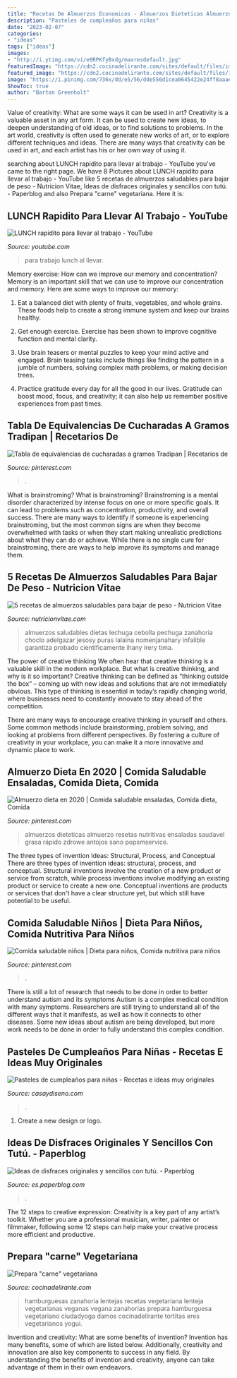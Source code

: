 ```yaml
---
title: "Recetas De Almuerzos Economicos - Almuerzos Dieteticas Almuerzo Resetas Nutritivas Ensaladas Saudavel Grasa Rápido Zdrowe Antojos Sano Popsmservice"
description: "Pasteles de cumpleaños para niñas"
date: "2023-02-07"
categories:
- "ideas"
tags: ["ideas"]
images:
- "http://i.ytimg.com/vi/e0RPKfyBxdg/maxresdefault.jpg"
featuredImage: "https://cdn2.cocinadelirante.com/sites/default/files/images/2016/06/48ea0660d59e99aecf9849a0162a796d.jpg"
featured_image: "https://cdn2.cocinadelirante.com/sites/default/files/images/2016/06/48ea0660d59e99aecf9849a0162a796d.jpg"
image: "https://i.pinimg.com/736x/dd/e5/56/dde556d1cea0645422e24ff8aaae820b.jpg"
ShowToc: true
author: "Barton Greenholt"
---
```



Value of creativity: What are some ways it can be used in art?
Creativity is a valuable asset in any art form. It can be used to create new ideas, to deepen understanding of old ideas, or to find solutions to problems. In the art world, creativity is often used to generate new works of art, or to explore different techniques and ideas. There are many ways that creativity can be used in art, and each artist has his or her own way of using it.

	

		
searching about LUNCH rapidito para llevar al trabajo - YouTube you've came to the right page. We have 8 Pictures about LUNCH rapidito para llevar al trabajo - YouTube like 5 recetas de almuerzos saludables para bajar de peso - Nutricion Vitae, Ideas de disfraces originales y sencillos con tutú. - Paperblog and also Prepara &quot;carne&quot; vegetariana. Here it is:
		
    
## LUNCH Rapidito Para Llevar Al Trabajo - YouTube

<img loading=lazy src="http://i.ytimg.com/vi/e0RPKfyBxdg/maxresdefault.jpg" onerror="this.onerror=null;this.src='https://tse3.mm.bing.net/th?id=OIP.LxMisl5vF_feJFV5fVCWOwHaEK&amp;pid=15.1';" alt="LUNCH rapidito para llevar al trabajo - YouTube">

_Source: youtube.com_

>para trabajo lunch al llevar. 

	

Memory exercise: How can we improve our memory and concentration?
Memory is an important skill that we can use to improve our concentration and memory. Here are some ways to improve our memory:
1. Eat a balanced diet with plenty of fruits, vegetables, and whole grains. These foods help to create a strong immune system and keep our brains healthy.

2. Get enough exercise. Exercise has been shown to improve cognitive function and mental clarity.

3. Use brain teasers or mental puzzles to keep your mind active and engaged. Brain teasing tasks include things like finding the pattern in a jumble of numbers, solving complex math problems, or making decision trees.

4. Practice gratitude every day for all the good in our lives. Gratitude can boost mood, focus, and creativity; it can also help us remember positive experiences from past times.

    
## Tabla De Equivalencias De Cucharadas A Gramos Tradipan | Recetarios De

<img loading=lazy src="https://i.pinimg.com/736x/65/34/35/653435aff46446fa6a3c4018b79ea442.jpg" onerror="this.onerror=null;this.src='https://tse3.mm.bing.net/th?id=OIP.fLUmrJoTDjmJOXL0FSduZgHaKL&amp;pid=15.1';" alt="Tabla de equivalencias de cucharadas a gramos Tradipan | Recetarios de">

_Source: pinterest.com_

>. 

	

What is brainstroming?
What is brainstroming? Brainstroming is a mental disorder characterized by intense focus on one or more specific goals. It can lead to problems such as concentration, productivity, and overall success. There are many ways to identify if someone is experiencing brainstroming, but the most common signs are when they become overwhelmed with tasks or when they start making unrealistic predictions about what they can do or achieve. While there is no single cure for brainstroming, there are ways to help improve its symptoms and manage them.

    
## 5 Recetas De Almuerzos Saludables Para Bajar De Peso - Nutricion Vitae

<img loading=lazy src="https://nutricionvitae.com/wp-content/uploads/2021/01/almuerzos.jpg" onerror="this.onerror=null;this.src='https://tse4.mm.bing.net/th?id=OIP.DggVuaeeuHzpDuowHuZMogHaHZ&amp;pid=15.1';" alt="5 recetas de almuerzos saludables para bajar de peso - Nutricion Vitae">

_Source: nutricionvitae.com_

>almuerzos saludables dietas lechuga cebolla pechuga zanahoria choclo adelgazar jesosy puras lalaina nomenjanahary infalible garantiza probado científicamente ihany irery tima. 

	

The power of creative thinking
We often hear that creative thinking is a valuable skill in the modern workplace. But what is creative thinking, and why is it so important?
Creative thinking can be defined as “thinking outside the box” – coming up with new ideas and solutions that are not immediately obvious. This type of thinking is essential in today’s rapidly changing world, where businesses need to constantly innovate to stay ahead of the competition.

There are many ways to encourage creative thinking in yourself and others. Some common methods include brainstorming, problem solving, and looking at problems from different perspectives. By fostering a culture of creativity in your workplace, you can make it a more innovative and dynamic place to work.

    
## Almuerzo Dieta En 2020 | Comida Saludable Ensaladas, Comida Dieta, Comida

<img loading=lazy src="https://i.pinimg.com/736x/dd/e5/56/dde556d1cea0645422e24ff8aaae820b.jpg" onerror="this.onerror=null;this.src='https://tse1.mm.bing.net/th?id=OIP.xoeqiP8B6hstkXWQEGrmuQHaJ4&amp;pid=15.1';" alt="Almuerzo dieta en 2020 | Comida saludable ensaladas, Comida dieta, Comida">

_Source: pinterest.com_

>almuerzos dieteticas almuerzo resetas nutritivas ensaladas saudavel grasa rápido zdrowe antojos sano popsmservice. 

	

The three types of invention Ideas: Structural, Process, and Conceptual
There are three types of invention ideas: structural, process, and conceptual. Structural inventions involve the creation of a new product or service from scratch, while process inventions involve modifying an existing product or service to create a new one. Conceptual inventions are products or services that don't have a clear structure yet, but which still have potential to be useful.

    
## Comida Saludable Niños | Dieta Para Niños, Comida Nutritiva Para Niños

<img loading=lazy src="https://i.pinimg.com/736x/58/3d/75/583d753cc02353cdd1c70808e12801f8--ideas-para-baby-meals.jpg" onerror="this.onerror=null;this.src='https://tse2.mm.bing.net/th?id=OIP.duVhVT3QZFP3ECDDqwB9BwHaHa&amp;pid=15.1';" alt="Comida saludable niños | Dieta para niños, Comida nutritiva para niños">

_Source: pinterest.com_

>. 

	

There is still a lot of research that needs to be done in order to better understand autism and its symptoms
Autism is a complex medical condition with many symptoms. Researchers are still trying to understand all of the different ways that it manifests, as well as how it connects to other diseases. Some new ideas about autism are being developed, but more work needs to be done in order to fully understand this complex condition.

    
## Pasteles De Cumpleaños Para Niñas - Recetas E Ideas Muy Originales

<img loading=lazy src="https://casaydiseno.com/wp-content/uploads/2018/08/pastel-alto-blanco-brillante.jpg" onerror="this.onerror=null;this.src='https://tse3.mm.bing.net/th?id=OIP.q8WxgeDJ3rOZOb0xGum-kgHaLH&amp;pid=15.1';" alt="Pasteles de cumpleaños para niñas - Recetas e ideas muy originales">

_Source: casaydiseno.com_

>. 

	

1. Create a new design or logo.

    
## Ideas De Disfraces Originales Y Sencillos Con Tutú. - Paperblog

<img loading=lazy src="https://m1.paperblog.com/i/306/3064881/ideas-disfraces-originales-sencillos-tutu-L-ca_rx2.jpeg" onerror="this.onerror=null;this.src='https://tse4.mm.bing.net/th?id=OIP.i2bsiuSxBaTds5jUyUSaagHaKb&amp;pid=15.1';" alt="Ideas de disfraces originales y sencillos con tutú. - Paperblog">

_Source: es.paperblog.com_

>. 

	

The 12 steps to creative expression:
Creativity is a key part of any artist’s toolkit. Whether you are a professional musician, writer, painter or filmmaker, following some 12 steps can help make your creative process more efficient and productive.

    
## Prepara &quot;carne&quot; Vegetariana

<img loading=lazy src="https://cdn2.cocinadelirante.com/sites/default/files/images/2016/06/48ea0660d59e99aecf9849a0162a796d.jpg" onerror="this.onerror=null;this.src='https://tse3.mm.bing.net/th?id=OIP.CoWDg5FcL_JabOZ5ZjfdWwHaFX&amp;pid=15.1';" alt="Prepara &quot;carne&quot; vegetariana">

_Source: cocinadelirante.com_

>hamburguesas zanahoria lentejas recetas vegetariana lenteja vegetarianas veganas vegana zanahorias prepara hamburguesa vegetariano ciudadyoga damos cocinadelirante tortitas eres vegetarianos yogui. 

	

Invention and creativity: What are some benefits of invention?
Invention has many benefits, some of which are listed below. Additionally, creativity and innovation are also key components to success in any field. By understanding the benefits of invention and creativity, anyone can take advantage of them in their own endeavors.

